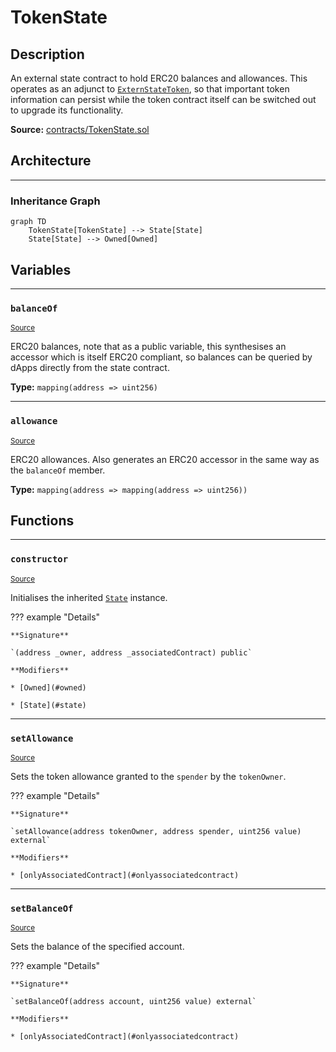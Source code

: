 # TokenState

## Description

An external state contract to hold ERC20 balances and allowances. This operates as an adjunct to [`ExternStateToken`](ExternStateToken.md), so that important token information can persist while the token contract itself can be switched out to upgrade its functionality.



**Source:** [contracts/TokenState.sol](https://github.com/Synthetixio/synthetix/tree/develop/contracts/TokenState.sol)

## Architecture


---
### Inheritance Graph

```mermaid
graph TD
    TokenState[TokenState] --> State[State]
    State[State] --> Owned[Owned]
```

## Variables


---
### `balanceOf`

<sub>[Source](https://github.com/Synthetixio/synthetix/tree/develop/contracts/TokenState.sol#L11)</sub>



ERC20 balances, note that as a public variable, this synthesises an accessor which is itself ERC20 compliant, so balances can be queried by dApps directly from the state contract.




**Type:** `mapping(address => uint256)`


---
### `allowance`

<sub>[Source](https://github.com/Synthetixio/synthetix/tree/develop/contracts/TokenState.sol#L12)</sub>



ERC20 allowances. Also generates an ERC20 accessor in the same way as the `balanceOf` member.




**Type:** `mapping(address => mapping(address => uint256))`

## Functions


---
### `constructor`

<sub>[Source](https://github.com/Synthetixio/synthetix/tree/develop/contracts/TokenState.sol#L14)</sub>



Initialises the inherited [`State`](State.md) instance.


??? example "Details"

    **Signature**

    `(address _owner, address _associatedContract) public`

    **Modifiers**

    * [Owned](#owned)

    * [State](#state)


---
### `setAllowance`

<sub>[Source](https://github.com/Synthetixio/synthetix/tree/develop/contracts/TokenState.sol#L26)</sub>



Sets the token allowance granted to the `spender` by the `tokenOwner`.


??? example "Details"

    **Signature**

    `setAllowance(address tokenOwner, address spender, uint256 value) external`

    **Modifiers**

    * [onlyAssociatedContract](#onlyassociatedcontract)


---
### `setBalanceOf`

<sub>[Source](https://github.com/Synthetixio/synthetix/tree/develop/contracts/TokenState.sol#L40)</sub>



Sets the balance of the specified account.


??? example "Details"

    **Signature**

    `setBalanceOf(address account, uint256 value) external`

    **Modifiers**

    * [onlyAssociatedContract](#onlyassociatedcontract)

